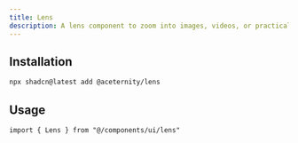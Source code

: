 ```yaml
---
title: Lens
description: A lens component to zoom into images, videos, or practically anything.
---
```


## Installation

```bash
npx shadcn@latest add @aceternity/lens
```

## Usage

```tsx showLineNumbers
import { Lens } from "@/components/ui/lens"
```
